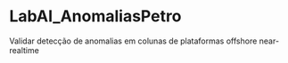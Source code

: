 # LabAI_AnomaliasPetro
Validar detecção de anomalias em colunas de plataformas offshore near-realtime
